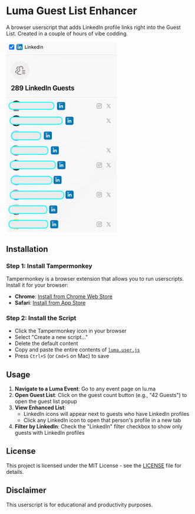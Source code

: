 # Luma Guest List Enhancer

A browser userscript that adds LinkedIn profile links right into the Guest List. Created in a couple of hours of vibe codding.

<img src="screenshot.png" alt="Luma LinkedIn Enhancer Screenshot" width="300">

## Installation

### Step 1: Install Tampermonkey

Tampermonkey is a browser extension that allows you to run userscripts. Install it for your browser:

- **Chrome**: [Install from Chrome Web Store](https://chrome.google.com/webstore/detail/tampermonkey/dhdgffkkebhmkfjojejmpbldmpobfkfo)
- **Safari**: [Install from App Store](https://apps.apple.com/us/app/tampermonkey/id1482490089)

### Step 2: Install the Script

- Click the Tampermonkey icon in your browser
- Select "Create a new script..."
- Delete the default content
- Copy and paste the entire contents of [`luma.user.js`](luma.user.js)
- Press `Ctrl+S` (or `Cmd+S` on Mac) to save

## Usage

1. **Navigate to a Luma Event**: Go to any event page on lu.ma
2. **Open Guest List**: Click on the guest count button (e.g., "42 Guests") to open the guest list popup
3. **View Enhanced List**:
   - LinkedIn icons will appear next to guests who have LinkedIn profiles
   - Click any LinkedIn icon to open that person's profile in a new tab
4. **Filter by LinkedIn**: Check the "LinkedIn" filter checkbox to show only guests with LinkedIn profiles

## License

This project is licensed under the MIT License - see the [LICENSE](LICENSE) file for details.

## Disclaimer

This userscript is for educational and productivity purposes.
